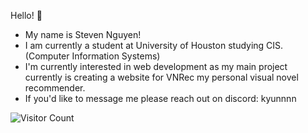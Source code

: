 Hello! 👋
- My name is Steven Nguyen!
- I am currently a student at University of Houston studying CIS. (Computer Information Systems)
- I'm currently interested in web development as my main project currently is creating a website for VNRec my personal visual novel recommender.
- If you'd like to message me please reach out on discord: kyunnnn


![Visitor Count](https://count.getloli.com/@kyyyuunnn?name=kyyyuunnn&theme=gelbooru&padding=7&offset=0&align=top&scale=1&pixelated=1&darkmode=auto)

